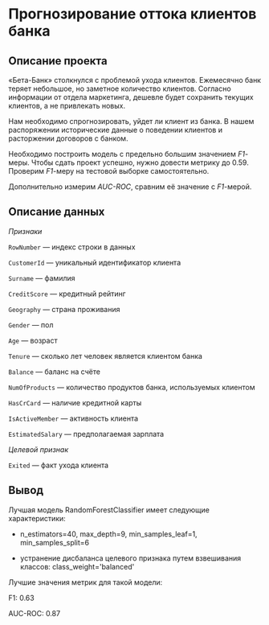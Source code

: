 # Прогнозирование оттока клиентов банка
## Описание проекта
«Бета-Банк» столкнулся с проблемой ухода клиентов. Ежемесячно банк теряет небольшое, но заметное количество клиентов. Согласно информации от отдела маркетинга, дешевле будет сохранить текущих клиентов, а не привлекать новых. 

Нам необходимо спрогнозировать, уйдет ли клиент из банка. В нашем распоряжении исторические данные о поведении клиентов и расторжении договоров с банком.  

Необходимо построить модель с предельно большим значением *F1*-меры. Чтобы сдать проект успешно, нужно довести метрику до 0.59. Проверим *F1*-меру на тестовой выборке самостоятельно.

Дополнительно измерим *AUC-ROC*, сравним её значение с *F1*-мерой.

## Описание данных
_Признаки_

`RowNumber` — индекс строки в данных

`CustomerId` — уникальный идентификатор клиента

`Surname` — фамилия

`CreditScore` — кредитный рейтинг

`Geography` — страна проживания

`Gender` — пол

`Age` — возраст

`Tenure` — сколько лет человек является клиентом банка

`Balance` — баланс на счёте

`NumOfProducts` — количество продуктов банка, используемых клиентом

`HasCrCard` — наличие кредитной карты

`IsActiveMember` — активность клиента

`EstimatedSalary` — предполагаемая зарплата

_Целевой признак_

`Exited` — факт ухода клиента

## Вывод
Лучшая модель RandomForestClassifier имеет следующие характеристики: 

- n_estimators=40, max_depth=9, min_samples_leaf=1, min_samples_split=6
    
- устранение дисбаланса целевого признака путем взвешивания классов: class_weight='balanced'
        
Лучшие значения метрик для такой модели: 

F1: 0.63
    
AUC-ROC: 0.87
